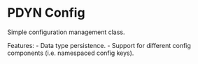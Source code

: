 # PDYN Config

Simple configuration management class.

Features:
	- Data type persistence.
	- Support for different config components (i.e. namespaced config keys).

